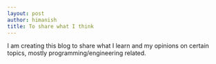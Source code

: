 ```yaml
---
layout: post
author: himanish
title: To share what I think
---
```

I am creating this blog to share what I learn and my opinions on certain topics, mostly programming/engineering related.